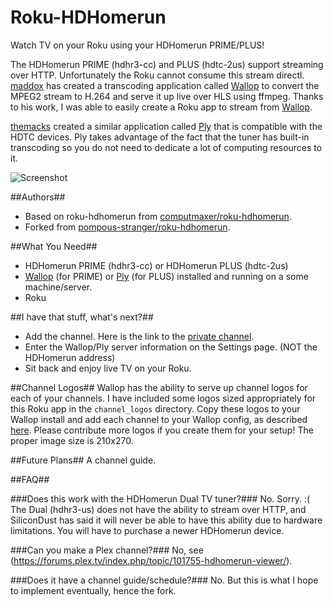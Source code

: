 Roku-HDHomerun
==============

Watch TV on your Roku using your HDHomerun PRIME/PLUS!

The HDHomerun PRIME (hdhr3-cc) and PLUS (hdtc-2us) support streaming over HTTP.  Unfortunately the Roku cannot consume this stream directl. [maddox](https://github.com/maddox) has created a transcoding application called [Wallop](https://github.com/maddox/wallop) to convert the MPEG2 stream to H.264 and serve it up live over HLS using ffmpeg.  Thanks to his work, I was able to easily create a Roku app to stream from [Wallop](https://github.com/maddox/wallop).

[themacks](https://github.com/themacks) created a similar application called [Ply](https://github.com/themacks/ply) that is compatible with the HDTC devices. Ply takes advantage of the fact that the tuner has built-in transcoding so you do not need to dedicate a lot of computing resources to it.

![Screenshot](http://i.imgur.com/GJUiye0.png)

##Authors##
 * Based on roku-hdhomerun from [computmaxer/roku-hdhomerun](https://github.com/computmaxer/roku-hdhomerun).
 * Forked from [pompous-stranger/roku-hdhomerun](https://github.com/pompous-stranger/roku-hdhomerun).

##What You Need##
 * HDHomerun PRIME (hdhr3-cc) or HDHomerun PLUS (hdtc-2us)
 * [Wallop](https://github.com/maddox/wallop) (for PRIME) or [Ply](https://github.com/themacks/ply) (for PLUS) installed and running on a some machine/server.
 * Roku


##I have that stuff, what's next?##
 * Add the channel. Here is the link to the [private channel](https://owner.roku.com/add/rokuhdhr).
 * Enter the Wallop/Ply server information on the Settings page. (NOT the HDHomerun address)
 * Sit back and enjoy live TV on your Roku.

##Channel Logos##
Wallop has the ability to serve up channel logos for each of your channels.  I have included some logos sized appropriately for this Roku app in the `channel_logos` directory.  Copy these logos to your Wallop install and add each channel to your Wallop config, as described [here](https://github.com/maddox/wallop#network-logos). Please contribute more logos if you create them for your setup!  The proper image size is 210x270.

##Future Plans##
A channel guide.

##FAQ##

###Does this work with the HDHomerun Dual TV tuner?###
No. Sorry. :(  The Dual (hdhr3-us) does not have the ability to stream over HTTP, and SiliconDust has said it will never be able to have this ability due to hardware limitations.  You will have to purchase a newer HDHomerun device.


###Can you make a Plex channel?###
No, see (https://forums.plex.tv/index.php/topic/101755-hdhomerun-viewer/).

###Does it have a channel guide/schedule?###
No. But this is what I hope to implement eventually, hence the fork.
